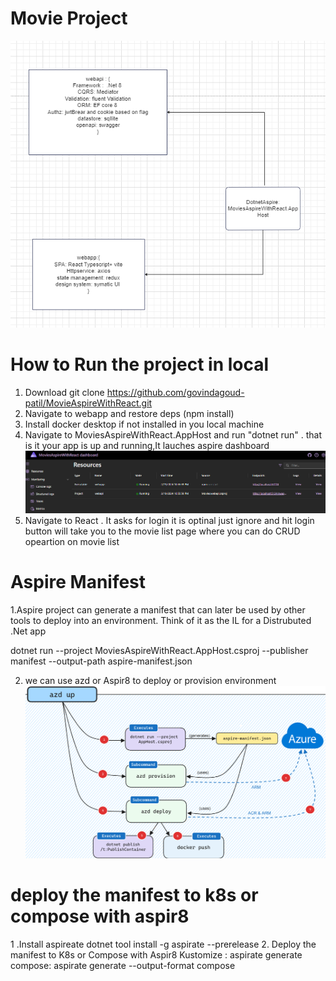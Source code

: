 # Movie Project

![alt text](./MovieProject.png)

# How to Run the project in local

1. Download git clone https://github.com/govindagoud-patil/MovieAspireWithReact.git
2. Navigate to webapp and restore deps (npm install)
3. Install docker desktop if not installed in you local machine
4. Navigate to MoviesAspireWithReact.AppHost and run "dotnet run" . that is it your app is up and running,It lauches aspire dashboard ![](./AspireDashBoard.png)
5. Navigate to React . It asks for login it is optinal just ignore and hit login button will take you to the movie list page where you can do CRUD opeartion on movie list

# Aspire Manifest

1.Aspire project can generate a manifest that can later be used by other tools to
deploy into an environment. Think of it as the IL for a Distrubuted .Net app

dotnet run --project MoviesAspireWithReact.AppHost.csproj --publisher manifest --output-path aspire-manifest.json

2. we can use azd or Aspir8 to deploy or provision environment ![](./aspireAZD.png)

# deploy the manifest to k8s or compose with aspir8

1 .Install aspireate
dotnet tool install -g aspirate --prerelease 
2. Deploy the manifest to K8s or Compose with Aspir8
Kustomize : aspirate generate
compose: aspirate generate --output-format compose
